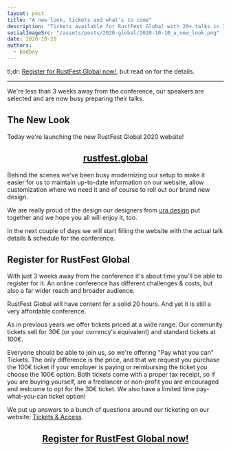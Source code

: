 ```yaml
---
layout: post
title: "A new look, tickets and what's to come"
description: "Tickets available for RustFest Global with 20+ talks in 3 timezones"
socialImageSrc: "/assets/posts/2020-global/2020-10-10_a_new_look.png"
date: 2020-10-20
authors:
  - badboy
---
```



tl;dr: [Register for RustFest Global now!](https://rustfest.global/tickets), but read on for the details.

---

We're less than 3 weeks away from the conference, our speakers are selected and are now busy preparing their talks.

## The New Look

Today we're launching the new RustFest Global 2020 website!

<center>
<h2><a href="https://rustfest.global" class="post-link">rustfest.global</a></h2>
</center>

Behind the scenes we've been busy modernizing our setup to make it easier for us to maintain up-to-date information on our website, allow customization where we need it and of course to roll out our brand new design.

We are really proud of the design our designers from [ura design] put together and we hope you all will enjoy it, too.

In the next couple of days we will start filling the website with the actual talk details & schedule for the conference.

[ura design]: https://ura.design/

## Register for RustFest Global

With just 3 weeks away from the conference it's about time you'll be able to register for it.
An online conference has different challenges & costs, but also a far wider reach and broader audience.

RustFest Global will have content for a solid 20 hours.
And yet it is still a very affordable conference.

As in previous years we offer tickets priced at a wide range.
Our community tickets sell for 30€ (or your currency's equivalent) and standard tickets at 100€.

Everyone should be able to join us, so we're offering "Pay what you can" Tickets.
The only difference is the price, and that we request you purchase the 100€ ticket if your employer is paying or reimbursing the ticket you choose the 100€ option.
Both tickets come with a proper tax receipt, so if you are buying yourself, are a freelancer or non-profit you are encouraged and welcome to opt for the 30€ ticket.
We also have a limited time pay-what-you-can ticket option!

We put up answers to a bunch of questions around our ticketing on our website: [Tickets & Access](https://rustfest.global/tickets).

<center>
<h2><a href="https://rustfest.global/tickets" class="post-link">Register for RustFest Global now!</a></h2>
</center>
